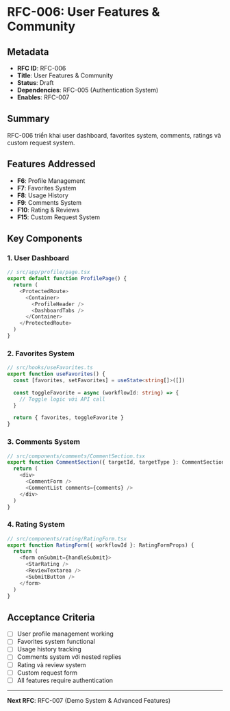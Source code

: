 # RFC-006: User Features & Community

## Metadata

- **RFC ID**: RFC-006
- **Title**: User Features & Community
- **Status**: Draft
- **Dependencies**: RFC-005 (Authentication System)
- **Enables**: RFC-007

## Summary

RFC-006 triển khai user dashboard, favorites system, comments, ratings và custom request system.

## Features Addressed

- **F6**: Profile Management
- **F7**: Favorites System
- **F8**: Usage History
- **F9**: Comments System
- **F10**: Rating & Reviews
- **F15**: Custom Request System

## Key Components

### 1. User Dashboard

```typescript
// src/app/profile/page.tsx
export default function ProfilePage() {
  return (
    <ProtectedRoute>
      <Container>
        <ProfileHeader />
        <DashboardTabs />
      </Container>
    </ProtectedRoute>
  )
}
```

### 2. Favorites System

```typescript
// src/hooks/useFavorites.ts
export function useFavorites() {
  const [favorites, setFavorites] = useState<string[]>([])

  const toggleFavorite = async (workflowId: string) => {
    // Toggle logic với API call
  }

  return { favorites, toggleFavorite }
}
```

### 3. Comments System

```typescript
// src/components/comments/CommentSection.tsx
export function CommentSection({ targetId, targetType }: CommentSectionProps) {
  return (
    <div>
      <CommentForm />
      <CommentList comments={comments} />
    </div>
  )
}
```

### 4. Rating System

```typescript
// src/components/rating/RatingForm.tsx
export function RatingForm({ workflowId }: RatingFormProps) {
  return (
    <form onSubmit={handleSubmit}>
      <StarRating />
      <ReviewTextarea />
      <SubmitButton />
    </form>
  )
}
```

## Acceptance Criteria

- [ ] User profile management working
- [ ] Favorites system functional
- [ ] Usage history tracking
- [ ] Comments system với nested replies
- [ ] Rating và review system
- [ ] Custom request form
- [ ] All features require authentication

---

**Next RFC**: RFC-007 (Demo System & Advanced Features)
